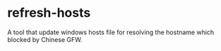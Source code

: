 # refresh-hosts
A tool that update windows hosts file for resolving the hostname which blocked by Chinese GFW.
